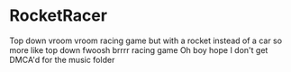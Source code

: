 # RocketRacer
Top down vroom vroom racing game but with a rocket instead of a car so more like top down fwoosh brrrr racing game
Oh boy hope I don't get DMCA'd for the music folder
